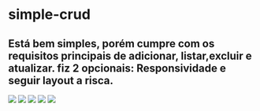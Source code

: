 ﻿# simple-crud
 
 ## Está bem simples, porém cumpre com os requisitos principais de adicionar, listar,excluir e atualizar. fiz 2 opcionais: Responsividade e seguir layout a risca.

<img src="https://i.imgur.com/w8dRUDt.png">
<img src="https://i.imgur.com/qypc0un.png">
<img src="https://i.imgur.com/jWf9azh.png">
<img src="https://i.imgur.com/GMBxv4z.png">
<img src="https://i.imgur.com/PKMTFlv.png">
